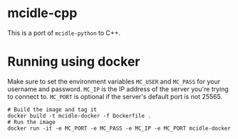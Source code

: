 # mcidle-cpp

This is a port of `mcidle-python` to C++.

# Running using docker

Make sure to set the environment variables `MC_USER` and `MC_PASS` for your username and password. `MC_IP`
is the IP address of the server you're trying to connect to. `MC_PORT` is optional if the server's default port is not
25565.

```
# Build the image and tag it
docker build -t mcidle-docker -f Dockerfile . 
# Run the image
docker run -it -e MC_PORT -e MC_PASS -e MC_IP -e MC_PORT mcidle-docker
```

